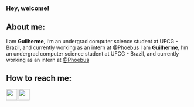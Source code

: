### Hey, welcome!

## About me:
I am **Guilherme**, I’m an undergrad computer science student at UFCG - Brazil, and currently working as an intern at <a href="https://www.phoebus.com.br/">@Phoebus</a>
I am **Guilherme**, I’m an undergrad computer science student at UFCG - Brazil, and currently working as an intern at [@Phoebus](https://www.phoebus.com.br/)

## How to reach me:
<a href="https://www.linkedin.com/in/guilhermeboia/"><img height="30" src="https://github.com/anirudhbelwadi/anirudhbelwadi/blob/master/images/linkedin.png">
<a href="https://www.instagram.com/guilhermeboia/"><img height="30" src="https://github.com/anirudhbelwadi/anirudhbelwadi/blob/master/images/insta.png">

<!--
**guilhermeboia/guilhermeboia** is a ✨ _special_ ✨ repository because its `README.md` (this file) appears on your GitHub profile.

Here are some ideas to get you started:

- 🔭 I’m currently working on ...
- 🌱 I’m currently learning ...
- 👯 I’m looking to collaborate on ...
- 🤔 I’m looking for help with ...
- 💬 Ask me about ...
- 📫 How to reach me: ...
- 😄 Pronouns: ...
- ⚡ Fun fact: ...
-->
